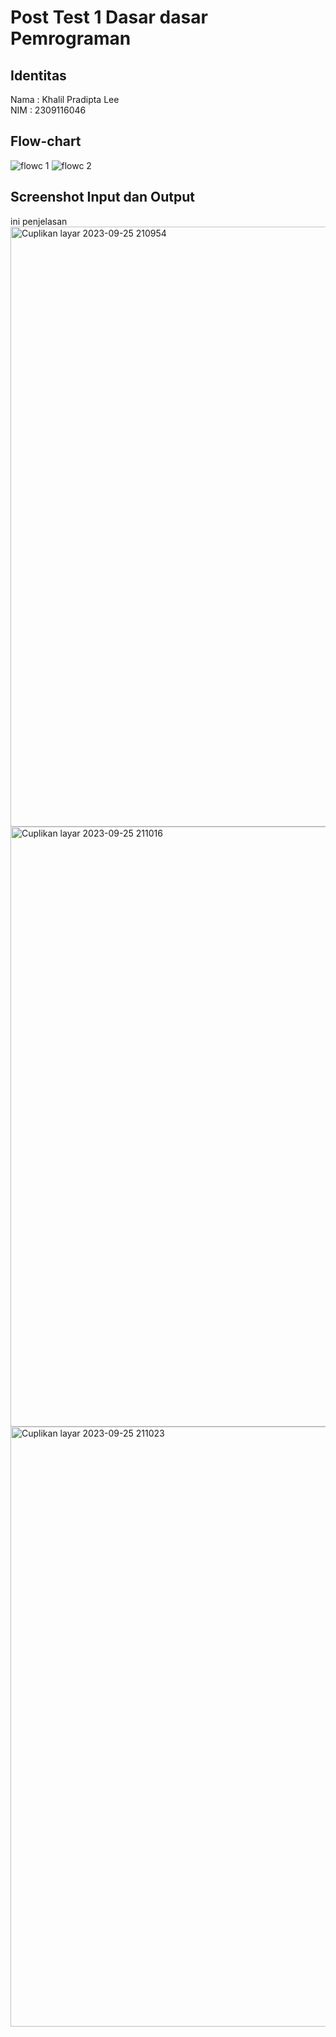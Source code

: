 
# Post Test 1 Dasar dasar Pemrograman
## Identitas
Nama : Khalil Pradipta Lee\
NIM : 2309116046

## Flow-chart
![flowc 1](https://github.com/KhalilPradiptaLee/Posttest1DDP/assets/144757000/28f5e23f-cb28-41e7-8442-3ff407149e6c)
![flowc 2](https://github.com/KhalilPradiptaLee/Posttest1DDP/assets/144757000/e93d1127-54d7-4cfc-b78d-72c6678c9ad6)

## Screenshot Input dan Output
ini penjelasan
<img width="960" alt="Cuplikan layar 2023-09-25 210954" src="https://github.com/KhalilPradiptaLee/Posttest1DDP/assets/144757000/f6cbdf9b-8b85-484a-84b7-5f3ef2a9d7a7">
<img width="960" alt="Cuplikan layar 2023-09-25 211016" src="https://github.com/KhalilPradiptaLee/Posttest1DDP/assets/144757000/f0ba3d06-9708-47ab-a948-4df229572059">
<img width="960" alt="Cuplikan layar 2023-09-25 211023" src="https://github.com/KhalilPradiptaLee/Posttest1DDP/assets/144757000/efbc0a17-2a07-4efc-9075-cc3dd5050593">
